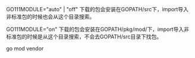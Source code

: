 GO111MODULE="auto" | "off"
下载的包会安装在GOPATH/src下，import导入非标准包的时候也会从这个目录搜索。

GO111MODULE="on"
下载的包会安装在GOPATH/pkg/mod/下，import导入非标准包的时候是从这个目录搜索，不会去GOPATH/src目录下找包。

go mod vendor